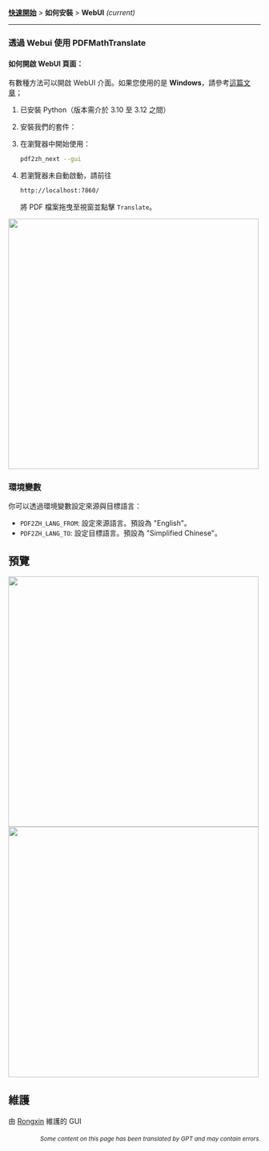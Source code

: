 [**快速開始**](./getting-started.md) > **如何安裝** > **WebUI** _(current)_

---

### 透過 Webui 使用 PDFMathTranslate

#### 如何開啟 WebUI 頁面：

有數種方法可以開啟 WebUI 介面。如果您使用的是 **Windows**，請參考[這篇文章](./INSTALLATION_winexe.md)；

1. 已安裝 Python（版本需介於 3.10 至 3.12 之間）

2. 安裝我們的套件：

3. 在瀏覽器中開始使用：

    ```bash
    pdf2zh_next --gui
    ```

4. 若瀏覽器未自動啟動，請前往

    ```bash
    http://localhost:7860/
    ```

    將 PDF 檔案拖曳至視窗並點擊 `Translate`。

<!-- <img src="./images/gui.gif" width="500"/> -->
<img src='./../images/gui.gif' width="500"/>

### 環境變數

你可以透過環境變數設定來源與目標語言：

- `PDF2ZH_LANG_FROM`: 設定來源語言。預設為 "English"。
- `PDF2ZH_LANG_TO`: 設定目標語言。預設為 "Simplified Chinese"。

## 預覽

<img src="./../images/before.png" width="500"/>
<img src="./../images/after.png" width="500"/>

## 維護

由 [Rongxin](https://github.com/reycn) 維護的 GUI

<div align="right"> 
<h6><small>Some content on this page has been translated by GPT and may contain errors.</small></h6>